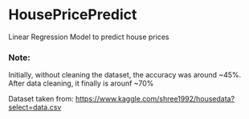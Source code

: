 # HousePricePredict
Linear Regression Model to predict house prices

### Note:
Initially, without cleaning the dataset, the accuracy was around ~45%.<br>
After data cleaning, it finally is arounf ~70%

Dataset taken from:
https://www.kaggle.com/shree1992/housedata?select=data.csv
